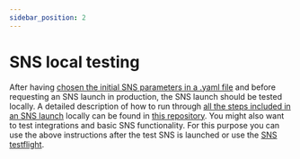 ```yaml
---
sidebar_position: 2
---
```

# SNS local testing

After having
[chosen the initial SNS parameters in a .yaml file](../tokenomics/preparation.md)
and before requesting an SNS launch in production,
the SNS launch should be tested locally.
A detailed description of how to run through [all the steps included
in an SNS launch](../launching/launch-steps.md) locally can be
found in [this repository](https://github.com/dfinity/sns-testing).
You might also want to test integrations and basic SNS functionality. 
For this purpose you can use the above instructions after the test SNS is 
launched or use the [SNS testflight](testflight.md).
